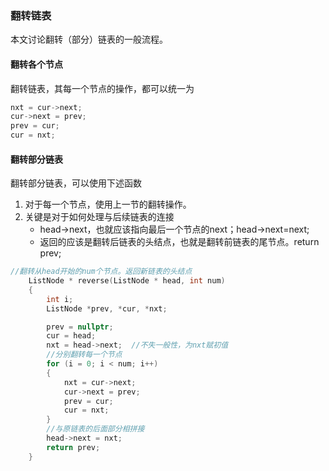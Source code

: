 ### 翻转链表

本文讨论翻转（部分）链表的一般流程。

#### 翻转各个节点

翻转链表，其每一个节点的操作，都可以统一为

```c++
nxt = cur->next;
cur->next = prev;
prev = cur;
cur = nxt;
```

#### 翻转部分链表

翻转部分链表，可以使用下述函数

1. 对于每一个节点，使用上一节的翻转操作。
2. 关键是对于如何处理与后续链表的连接 
   - head->next，也就应该指向最后一个节点的next；head->next=next;
   - 返回的应该是翻转后链表的头结点，也就是翻转前链表的尾节点。return prev;

```c++
//翻转从head开始的num个节点。返回新链表的头结点
	ListNode * reverse(ListNode * head, int num)
	{
		int i;
		ListNode *prev, *cur, *nxt;

		prev = nullptr;
		cur = head;
		nxt = head->next;  //不失一般性，为nxt赋初值
		//分别翻转每一个节点
		for (i = 0; i < num; i++)
		{
			nxt = cur->next;
			cur->next = prev;
			prev = cur;
			cur = nxt;
		}
		//与原链表的后面部分相拼接
		head->next = nxt;
		return prev;
	}
```


